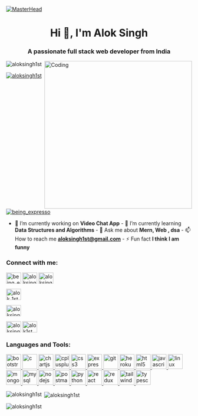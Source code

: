 [![MasterHead](https://mir-s3-cdn-cf.behance.net/project_modules/max_1200/54b6c068097599.5b50bca476b9b.gif)](https://rishavchanda.io)
<h1 align="center">Hi 👋, I'm Alok Singh</h1>
<h3 align="center">A passionate full stack web developer from India</h3>

<img
  align="right"
  alt="Coding"
  width="400"
  src="https://cdn.dribbble.com/users/1708816/screenshots/15637256/media/f9826f0af8a49462f048262a8502035b.gif"
/>

<p align="left">
  <img
    src="https://komarev.com/ghpvc/?username=aloksingh1st&label=Profile%20views&color=0e75b6&style=flat"
    alt="aloksingh1st"
  />
</p>

<p align="left">
  <a href="https://github.com/ryo-ma/github-profile-trophy"
    ><img
      src="https://github-profile-trophy.vercel.app/?username=aloksingh1st"
      alt="aloksingh1st"
  /></a>
</p>

<p align="left">
  <a href="https://twitter.com/being_expresso" target="blank"
    ><img
      src="https://img.shields.io/twitter/follow/being_expresso?logo=twitter&style=for-the-badge"
      alt="being_expresso"
  /></a>
</p>

- 🔭 I’m currently working on **Video Chat App** - 🌱 I’m currently learning
**Data Structures and Algorithms** - 💬 Ask me about **Mern, Web , dsa** - 📫
How to reach me **aloksingh1st@gmail.com** - ⚡ Fun fact **I think I am funny**

<h3 align="left">Connect with me:</h3>
<p align="left">
  <a href="https://twitter.com/being_expresso" target="blank"
    ><img
      align="center"
      src="https://cdn.cdnlogo.com/logos/t/96/twitter-icon.svg"
      alt="being_expresso"
      height="30"
      width="40"
  /></a>
  <a href="https://linkedin.com/in/aloksingh1st" target="blank"
    ><img
      align="center"
      src="https://cdn.cdnlogo.com/logos/l/66/linkedin-icon.svg"
      alt="aloksingh1st"
      height="30"
      width="40"
  /></a>
  <a href="https://instagram.com/aloksingh_st" target="blank"
    ><img
      align="center"
      src="https://static.cdnlogo.com/logos/i/93/instagram.svg"
      alt="aloksingh_st"
      height="30"
      width="40"
  /></a>

  <a href="https://www.codechef.com/users/alok_1st" target="blank"
    ><img
      align="center"
      src="https://cdn.jsdelivr.net/npm/simple-icons@3.1.0/icons/codechef.svg"
      alt="alok_1st"
      height="30"
      width="40"
  /></a>

  <a href="https://www.hackerrank.com/aloksingh1st" target="blank"
    ><img
      align="center"
      src="https://cdn.worldvectorlogo.com/logos/hackerrank.svg"
      alt="aloksingh1st"
      height="30"
      width="40"
  /></a>

  <a href="https://www.leetcode.com/aloksingh1st" target="blank"
    ><img
      align="center"
      src="https://cdn.iconscout.com/icon/free/png-256/free-leetcode-3629476-3031539.png"
      alt="aloksingh1st"
      height="30"
      width="40"
  /></a>
  <a href="https://auth.geeksforgeeks.org/user/alok1st" target="blank"
    ><img
      align="center"
      src="https://cdn.icon-icons.com/icons2/3912/PNG/512/geeksforgeeks_logo_icon_248241.png"
      alt="alok1st"
      height="30"
      width="40"
  /></a>
</p>

<h3 align="left">Languages and Tools:</h3>
<p align="left">

  <a href="https://getbootstrap.com" target="_blank" rel="noreferrer">
    <img
      src="https://cdn.cdnlogo.com/logos/b/74/bootstrap-5.svg"
      alt="bootstrap"
      width="40"
      height="40"
    />
  </a>
  <a href="https://www.cprogramming.com/" target="_blank" rel="noreferrer">
    <img
      src="https://cdn.cdnlogo.com/logos/c/36/c.svg"
      alt="c"
      width="40"
      height="40"
    />
  </a>
  <a href="https://www.chartjs.org" target="_blank" rel="noreferrer">
    <img
      src="https://www.chartjs.org/media/logo-title.svg"
      alt="chartjs"
      width="40"
      height="40"
    />
  </a>
  <a href="https://www.w3schools.com/cpp/" target="_blank" rel="noreferrer">
    <img
      src="https://cdn-icons-png.flaticon.com/512/6132/6132222.png"
      alt="cplusplus"
      width="40"
      height="40"
    />
  </a>
  <a href="https://www.w3schools.com/css/" target="_blank" rel="noreferrer">
    <img
      src="https://cdn.cdnlogo.com/logos/c/18/css.svg"
      alt="css3"
      width="40"
      height="40"
    />
  </a>
  <!-- <a href="https://d3js.org/" target="_blank" rel="noreferrer">
    <img
      src="https://raw.githubusercontent.com/devicons/devicon/master/icons/d3js/d3js-original.svg"
      alt="d3js"
      width="40"
      height="40"
    />
  </a> -->

  <a href="https://expressjs.com" target="_blank" rel="noreferrer">
    <img
      src="https://encrypted-tbn0.gstatic.com/images?q=tbn:ANd9GcT77rd62Bnh454x8VW7vpdSLl6NYxQwi--mH3k0YDAhj1NEnCqm8oTQbMZfngn9LQTCvfY&usqp=CAU"
      alt="express"
      width="40"
      height="40"
    />
  </a>
  <a href="https://git-scm.com/" target="_blank" rel="noreferrer">
    <img
      src="https://www.vectorlogo.zone/logos/git-scm/git-scm-icon.svg"
      alt="git"
      width="40"
      height="40"
    />
  </a>
  <a href="https://heroku.com" target="_blank" rel="noreferrer">
    <img
      src="https://www.vectorlogo.zone/logos/heroku/heroku-icon.svg"
      alt="heroku"
      width="40"
      height="40"
    />
  </a>
  <a href="https://www.w3.org/html/" target="_blank" rel="noreferrer">
    <img
      src="https://cdn.cdnlogo.com/logos/h/84/html.svg"
      alt="html5"
      width="40"
      height="40"
    />
  </a>
  <!-- <a
    href="https://www.adobe.com/in/products/illustrator.html"
    target="_blank"
    rel="noreferrer"
  >
    <img
      src="https://www.vectorlogo.zone/logos/adobe_illustrator/adobe_illustrator-icon.svg"
      alt="illustrator"
      width="40"
      height="40"
    />
  </a>
-->
  <a 
    href="https://developer.mozilla.org/en-US/docs/Web/JavaScript"
    target="_blank"
    rel="noreferrer"
  >
    <img
      src="https://cdn.cdnlogo.com/logos/j/69/javascript.svg"
      alt="javascript"
      width="40"
      height="40"
    />
  </a>
  <a href="https://www.linux.org/" target="_blank" rel="noreferrer">
    <img
      src="https://cdn.cdnlogo.com/logos/l/21/linux-tux.svg"
      alt="linux"
      width="40"
      height="40"
    />
  </a>
  <!-- <a href="https://materializecss.com/" target="_blank" rel="noreferrer">
    <img
      src="https://raw.githubusercontent.com/prplx/svg-logos/5585531d45d294869c4eaab4d7cf2e9c167710a9/svg/materialize.svg"
      alt="materialize"
      width="40"
      height="40"
    />
  </a> -->
  <a href="https://www.mongodb.com/" target="_blank" rel="noreferrer">
    <img
      src="https://cdn.cdnlogo.com/logos/m/25/mongodb.svg"
      alt="mongodb"
      width="40"
      height="40"
    />
  </a>
  <a href="https://www.mysql.com/" target="_blank" rel="noreferrer">
    <img
      src="https://cdn.cdnlogo.com/logos/m/47/mysql.svg"
      alt="mysql"
      width="40"
      height="40"
    />
  </a>
  <a href="https://nodejs.org" target="_blank" rel="noreferrer">
    <img
      src="https://cdn.cdnlogo.com/logos/n/79/node-js.svg"
      alt="nodejs"
      width="40"
      height="40"
    />
  </a>
  <!-- <a href="https://www.photoshop.com/en" target="_blank" rel="noreferrer">
    <img
      src="https://raw.githubusercontent.com/devicons/devicon/master/icons/photoshop/photoshop-line.svg"
      alt="photoshop"
      width="40"
      height="40"
    />
  </a> -->
  <a href="https://postman.com" target="_blank" rel="noreferrer">
    <img
      src="https://www.vectorlogo.zone/logos/getpostman/getpostman-icon.svg"
      alt="postman"
      width="40"
      height="40"
    />
  </a>
  <a href="https://www.python.org" target="_blank" rel="noreferrer">
    <img
      src="https://cdn.cdnlogo.com/logos/p/3/python.svg"
      alt="python"
      width="40"
      height="40"
    />
  </a>
  <a href="https://reactjs.org/" target="_blank" rel="noreferrer">
    <img
      src="https://cdn.cdnlogo.com/logos/r/85/react.svg"
      alt="react"
      width="40"
      height="40"
    />
  </a>
  <a href="https://redux.js.org" target="_blank" rel="noreferrer">
    <img
      src="https://cdn.cdnlogo.com/logos/r/69/redux.svg"
      alt="redux"
      width="40"
      height="40"
    />
  </a>
  <a href="https://tailwindcss.com/" target="_blank" rel="noreferrer">
    <img
      src="https://www.vectorlogo.zone/logos/tailwindcss/tailwindcss-icon.svg"
      alt="tailwind"
      width="40"
      height="40"
    />
  </a>
  <a href="https://www.typescriptlang.org/" target="_blank" rel="noreferrer">
    <img
      src="https://cdn.cdnlogo.com/logos/t/96/typescript.svg"
      alt="typescript"
      width="40"
      height="40"
    />
  </a>
  <!-- <a href="https://webpack.js.org" target="_blank" rel="noreferrer">
    <img
      src="https://raw.githubusercontent.com/devicons/devicon/d00d0969292a6569d45b06d3f350f463a0107b0d/icons/webpack/webpack-original-wordmark.svg"
      alt="webpack"
      width="40"
      height="40"
    />
  </a> -->
</p>

<p>
  <img
    align="left"
    src="https://github-readme-stats.vercel.app/api/top-langs?username=aloksingh1st&show_icons=true&locale=en&layout=compact"
    alt="aloksingh1st"
  />
</p>

<p>
  &nbsp;<img
    align="center"
    src="https://github-readme-stats.vercel.app/api?username=aloksingh1st&show_icons=true&locale=en"
    alt="aloksingh1st"
  />
</p>

<p>
  <img
    align="center"
    src="https://github-readme-streak-stats.herokuapp.com/?user=aloksingh1st&"
    alt="aloksingh1st"
  />
</p>
